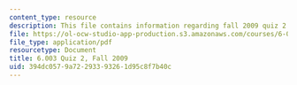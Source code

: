 ```yaml
---
content_type: resource
description: This file contains information regarding fall 2009 quiz 2.
file: https://ol-ocw-studio-app-production.s3.amazonaws.com/courses/6-003-signals-and-systems-fall-2011/394dc0579a72293393261d95c8f7b40c_MIT6_003F11_F09q2.pdf
file_type: application/pdf
resourcetype: Document
title: 6.003 Quiz 2, Fall 2009
uid: 394dc057-9a72-2933-9326-1d95c8f7b40c
---
```

